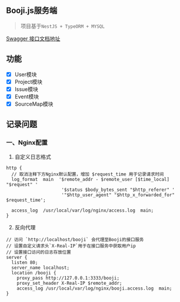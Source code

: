 ## Booji.js服务端

> 项目基于`NestJS + TypeORM + MYSQL`

[Swagger 接口文档地址](http://118.31.127.122/docs)

## 功能

- [x] User模块
- [x] Project模块
- [x] Issue模块
- [x] Event模块
- [x] SourceMap模块

## 记录问题

### 一、Nginx配置
1. 自定义日志格式

```nginx
http {
  // 取消注释下方Nginx默认配置，增加 $request_time 用于记录请求时间
  log_format  main  '$remote_addr - $remote_user [$time_local] "$request" '
                     '$status $body_bytes_sent "$http_referer" '
                     '"$http_user_agent" "$http_x_forwarded_for" $request_time';
  
  access_log  /usr/local/var/log/nginx/access.log  main;
}
```

2. 反向代理
```nginx
// 访问 `http://localhost/booji` 会代理至Booji的接口服务
// 设置自定义请求头`X-Real-IP`用于在接口服务中获取用户ip
// 设置接口访问的日志存放位置
server {
  listen 80;
  server_name localhost;
  location /booji {
    proxy_pass http://127.0.0.1:3333/booji;
    proxy_set_header X-Real-IP $remote_addr;
    access_log /usr/local/var/log/nginx/booji.access.log  main;
}
```
